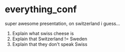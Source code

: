 # everything_conf
super awesome presentation,
on switzerland i guess...
1. Explain what swiss cheese is
2. Explain that Switzerland != Sweden
3. Explain that they don't speak Swiss
